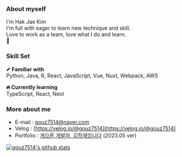 ### About myself
I'm Hak Jae Kim<br>
I'm full with eager to learn new technique and skill.<br>
Love to work as a team, love what I do and learn.<br>
🦾

### Skill Set
**✔ Familiar with**<br>
Python, Java, R, React, JavaScript, Vue, Nuxt, Webpack, AWS

**🔥 Currently learning**<br>
TypeScript, React, Next

### More about me
* E-mail : [gouz7514@naver.com](gouz7514@naver.com)
* Velog : [https://velog.io/@gouz7514](https://velog.io/@gouz7514)
* Portfolio : [게으른 개발자, 김학재입니다](https://drive.google.com/file/d/1eOmdoKEXnJ6T0upJCg74s6aXxolT3YNT/view?usp=sharing) (2023.05 ver)


[![gouz7514's github stats](https://github-readme-stats-gouz7514.vercel.app/api?username=gouz7514)](https://github.com/anuraghazra/github-readme-stats)

<!--
**gouz7514/gouz7514** is a ✨ _special_ ✨ repository because its `README.md` (this file) appears on your GitHub profile.

Here are some ideas to get you started:

- 🔭 I’m currently working on ...
- 🌱 I’m currently learning ...
- 👯 I’m looking to collaborate on ...
- 🤔 I’m looking for help with ...
- 💬 Ask me about ...
- 📫 How to reach me: ...
- 😄 Pronouns: ...
- ⚡ Fun fact: ...
-->
